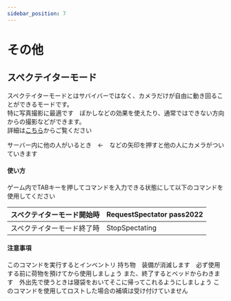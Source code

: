 ```yaml
---
sidebar_position: 7
---
```

# その他

## スペクテイターモード

スペクテイターモードとはサバイバーではなく、カメラだけが自由に動き回ることができるモードです。  
特に写真撮影に最適です　ぼかしなどの効果を使えたり、通常ではできない方向からの撮影などができます。  
詳細は[こちら](https://youtu.be/NM9_MJGADVA)からご覧ください

サーバー内に他の人がいるとき　←　などの矢印を押すと他の人にカメラがついていきます

<h4>使い方</h4>
ゲーム内でTABキーを押してコマンドを入力できる状態にして以下のコマンドを使用してください  


スペクテイターモード開始時          | RequestSpectator pass2022
-------------------------- | --------
スペクテイターモード終了時  |StopSpectating



<h4>注意事項</h4>
このコマンドを実行するとインベントリ
持ち物　装備が消滅します　必ず使用する前に荷物を預けてから使用しましょう  
また、終了するとベッドからわきます　外出先で使うときは寝袋をおいてそこに帰ってこれるようにしましょう  
このコマンドを使用してロストした場合の補填は受け付けていません
